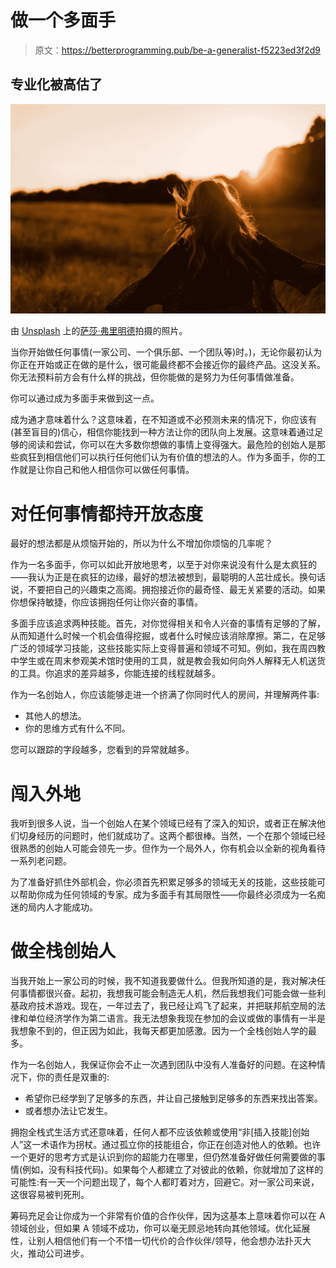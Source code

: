 # 做一个多面手

> 原文：<https://betterprogramming.pub/be-a-generalist-f5223ed3f2d9>

## 专业化被高估了

![](img/d60cfe54751b4d58aafca3d8ef3b70f2.png)

由 [Unsplash](https://unsplash.com?utm_source=medium&utm_medium=referral) 上的[萨莎·弗里明德](https://unsplash.com/@sashafreemind?utm_source=medium&utm_medium=referral)拍摄的照片。

当你开始做任何事情(一家公司、一个俱乐部、一个团队等)时。)，无论你最初认为你正在开始或正在做的是什么，很可能最终都不会接近你的最终产品。这没关系。你无法预料前方会有什么样的挑战，但你能做的是努力为任何事情做准备。

你可以通过成为多面手来做到这一点。

成为通才意味着什么？这意味着，在不知道或不必预测未来的情况下，你应该有(甚至盲目的)信心，相信你能找到一种方法让你的团队向上发展。这意味着通过足够的阅读和尝试，你可以在大多数你想做的事情上变得强大。最危险的创始人是那些疯狂到相信他们可以执行任何他们认为有价值的想法的人。作为多面手，你的工作就是让你自己和他人相信你可以做任何事情。

# **对任何事情都持开放态度**

最好的想法都是从烦恼开始的，所以为什么不增加你烦恼的几率呢？

作为一名多面手，你可以如此开放地思考，以至于对你来说没有什么是太疯狂的——我认为正是在疯狂的边缘，最好的想法被想到，最聪明的人茁壮成长。换句话说，不要把自己的兴趣束之高阁。拥抱接近你的最奇怪、最无关紧要的活动。如果你想保持敏捷，你应该拥抱任何让你兴奋的事情。

多面手应该追求两种技能。首先，对你觉得相关和令人兴奋的事情有足够的了解，从而知道什么时候一个机会值得挖掘，或者什么时候应该消除摩擦。第二，在足够广泛的领域学习技能，这些技能实际上变得普遍和领域不可知。例如，我在周四教中学生或在周末参观美术馆时使用的工具，就是教会我如何向外人解释无人机送货的工具。你追求的差异越多，你能连接的线程就越多。

作为一名创始人，你应该能够走进一个挤满了你同时代人的房间，并理解两件事:

*   其他人的想法。
*   你的思维方式有什么不同。

您可以跟踪的字段越多，您看到的异常就越多。

# **闯入外地**

我听到很多人说，当一个创始人在某个领域已经有了深入的知识，或者正在解决他们切身经历的问题时，他们就成功了。这两个都很棒。当然，一个在那个领域已经很熟悉的创始人可能会领先一步。但作为一个局外人，你有机会以全新的视角看待一系列老问题。

为了准备好抓住外部机会，你必须首先积累足够多的领域无关的技能，这些技能可以帮助你成为任何领域的专家。成为多面手有其局限性——你最终必须成为一名痴迷的局内人才能成功。

# **做全栈创始人**

当我开始上一家公司的时候，我不知道我要做什么。但我所知道的是，我对解决任何事情都很兴奋。起初，我想我可能会制造无人机，然后我想我们可能会做一些利基政府技术游戏。现在，一年过去了，我已经让鸡飞了起来，并把联邦航空局的法律和单位经济学作为第二语言。我无法想象我现在参加的会议或做的事情有一半是我想象不到的，但正因为如此，我每天都更加感激。因为一个全栈创始人学的最多。

作为一名创始人，我保证你会不止一次遇到团队中没有人准备好的问题。在这种情况下，你的责任是双重的:

*   希望你已经学到了足够多的东西，并让自己接触到足够多的东西来找出答案。
*   或者想办法让它发生。

拥抱全栈式生活方式还意味着，任何人都不应该依赖或使用“非[插入技能]创始人”这一术语作为拐杖。通过孤立你的技能组合，你正在创造对他人的依赖。也许一个更好的思考方式是认识到你的超能力在哪里，但仍然准备好做任何需要做的事情(例如，没有科技代码)。如果每个人都建立了对彼此的依赖，你就增加了这样的可能性:有一天一个问题出现了，每个人都盯着对方，回避它。对一家公司来说，这很容易被判死刑。

筹码充足会让你成为一个非常有价值的合作伙伴，因为这基本上意味着你可以在 A 领域创业，但如果 A 领域不成功，你可以毫无顾忌地转向其他领域。优化延展性，让别人相信他们有一个不惜一切代价的合作伙伴/领导，他会想办法扑灭大火，推动公司进步。